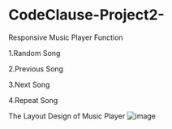 # CodeClause-Project2-
Responsive Music Player
Function

1.Random Song


2.Previous Song


3.Next Song


4.Repeat Song

The Layout Design of Music Player
![image](https://github.com/NANDINI232003/CodeClause-Project2-/assets/121492011/6ac44dca-0eaa-41df-aa3b-693834a9297e)

 
